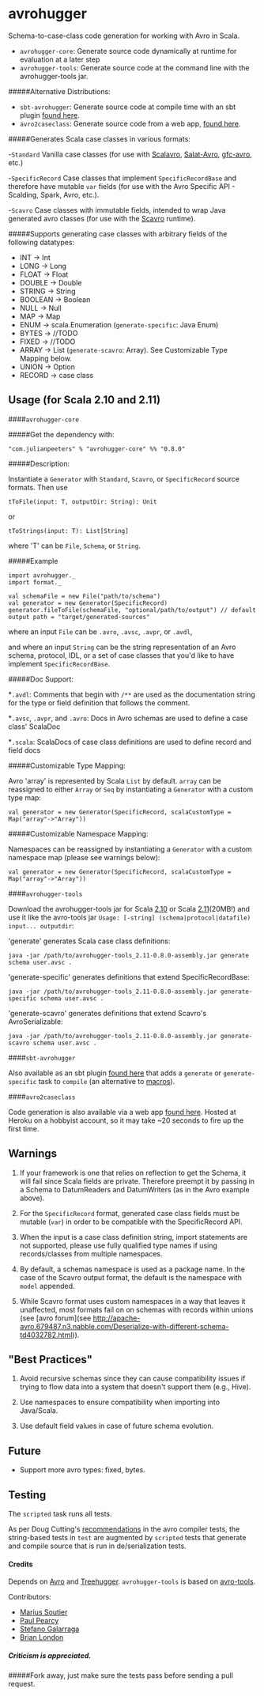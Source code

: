 # avrohugger
Schema-to-case-class code generation for working with Avro in Scala.

* `avrohugger-core`: Generate source code dynamically at runtime for evaluation at a later step
* `avrohugger-tools`: Generate source code at the command line with the avrohugger-tools jar.

#####Alternative Distributions:

* `sbt-avrohugger`: Generate source code at compile time with an sbt plugin [found here](https://github.com/julianpeeters/sbt-avrohugger).
* `avro2caseclass`: Generate source code from a web app, [found here](https://github.com/julianpeeters/avro2caseclass).

#####Generates Scala case classes in various formats:

-`Standard` Vanilla case classes (for use with [Scalavro](https://github.com/GenslerAppsPod/scalavro), [Salat-Avro](https://github.com/julianpeeters/salat-avro), [gfc-avro](https://github.com/gilt/gfc-avro), etc.)

-`SpecificRecord` Case classes that implement `SpecificRecordBase` and 
therefore have mutable `var` fields (for use with the Avro Specific API - 
Scalding, Spark, Avro, etc.).

-`Scavro` Case classes with immutable fields, intended to wrap Java generated 
avro classes (for use with the [Scavro](https://github.com/oysterbooks/scavro) 
runtime).

#####Supports generating case classes with arbitrary fields of the following datatypes:


* INT -> Int
* LONG -> Long
* FLOAT -> Float
* DOUBLE -> Double
* STRING -> String
* BOOLEAN -> Boolean
* NULL -> Null
* MAP -> Map
* ENUM -> scala.Enumeration (`generate-specific`: Java Enum)
* BYTES -> //TODO
* FIXED -> //TODO
* ARRAY -> List (`generate-scavro`: Array). See Customizable Type Mapping below.
* UNION -> Option
* RECORD -> case class



## Usage (for Scala 2.10 and 2.11)


####`avrohugger-core`

#####Get the dependency with:

    "com.julianpeeters" % "avrohugger-core" %% "0.8.0"


#####Description:

Instantiate a `Generator` with `Standard`, `Scavro`, or `SpecificRecord` source 
formats. Then use


`tToFile(input: T, outputDir: String): Unit`


or


`tToStrings(input: T): List[String]`


where 'T' can be `File`, `Schema`, or `String`.

#####Example



    import avrohugger._
    import format._

    val schemaFile = new File("path/to/schema")
    val generator = new Generator(SpecificRecord)
    generator.fileToFile(schemaFile, "optional/path/to/output") // default output path = "target/generated-sources"


where an input `File` can be `.avro`, `.avsc`, `.avpr`, or `.avdl`,


and where an input `String` can be the string representation of an Avro schema, 
protocol, IDL, or a set of case classes that you'd like to have implement 
`SpecificRecordBase`.


#####Doc Support:

*`.avdl`: Comments that begin with `/**` are used as the documentation string for the type or field definition that follows the comment.

*`.avsc`, `.avpr`, and `.avro`: Docs in Avro schemas are used to define a case class' ScalaDoc

*`.scala`: ScalaDocs of case class definitions are used to define record and field docs

#####Customizable Type Mapping: 

Avro 'array' is represented by Scala `List` by default. `array` can be 
reassigned to either `Array` or `Seq` by instantiating a `Generator` with a 
custom type map:


    val generator = new Generator(SpecificRecord, scalaCustomType = Map("array"->"Array"))


#####Customizable Namespace Mapping: 

Namespaces can be reassigned by instantiating a `Generator` with a custom 
namespace map (please see warnings below):


    val generator = new Generator(SpecificRecord, scalaCustomType = Map("array"->"Array"))   

####`avrohugger-tools`


Download the avrohugger-tools jar for Scala [2.10](https://search.maven.org/remotecontent?filepath=com/julianpeeters/avrohugger-tools_2.10/0.8.0/avrohugger-tools_2.10-0.8.0-assembly.jar) or Scala [2.11](https://search.maven.org/remotecontent?filepath=com/julianpeeters/avrohugger-tools_2.11/0.8.0/avrohugger-tools_2.11-0.8.0-assembly.jar)(20MB!) and use it like the avro-tools jar `Usage: [-string] (schema|protocol|datafile) input... outputdir`:


'generate' generates Scala case class definitions:

`java -jar /path/to/avrohugger-tools_2.11-0.8.0-assembly.jar generate schema user.avsc . `


'generate-specific' generates definitions that extend SpecificRecordBase:

`java -jar /path/to/avrohugger-tools_2.11-0.8.0-assembly.jar generate-specific schema user.avsc . `


'generate-scavro' generates definitions that extend Scavro's AvroSerializable:

`java -jar /path/to/avrohugger-tools_2.11-0.8.0-assembly.jar generate-scavro schema user.avsc . `

####`sbt-avrohugger`

Also available as an sbt plugin [found here](https://github.com/julianpeeters/sbt-avrohugger) 
that adds a `generate` or `generate-specific` task to `compile` (an alternative 
to [macros](https://github.com/julianpeeters/avro-scala-macro-annotations)).


####`avro2caseclass`

Code generation is also available via a web app 
[found here](https://github.com/julianpeeters/avro2caseclass). Hosted at 
Heroku on a hobbyist account, so it may take ~20 seconds to fire up the first 
time.


## Warnings

1) If your framework is one that relies on reflection to get the Schema, it 
will fail since Scala fields are private. Therefore preempt it by passing in 
a Schema to DatumReaders and DatumWriters (as in the Avro example above).

2) For the `SpecificRecord` format, generated case class fields must be 
mutable (`var`) in order to be compatible with the SpecificRecord API.

3) When the input is a case class definition string, import statements are 
not supported, please use fully qualified type names if using records/classes 
from multiple namespaces.

4) By default, a schemas namespace is used as a package name. In the case of 
the Scavro output format, the default is the namespace with `model` appended.

5) While Scavro format uses custom namespaces in a way that leaves it 
unaffected, most formats fail on on schemas with records within unions 
(see [avro forum](see http://apache-avro.679487.n3.nabble.com/Deserialize-with-different-schema-td4032782.html)).


## "Best Practices"

1) Avoid recursive schemas since they can cause compatibility issues if trying 
to flow data into a system that doesn't support them (e.g., Hive).

2) Use namespaces to ensure compatibility when importing into Java/Scala.

3) Use default field values in case of future schema evolution.


## Future

* Support more avro types: fixed, bytes.

## Testing

The `scripted` task runs all tests.

As per Doug Cutting's [recommendations](https://github.com/apache/avro/blob/trunk/lang/java/tools/src/test/java/org/apache/avro/tool/TestSpecificCompilerTool.java#L130) in the avro compiler tests, 
the string-based tests in `test` are augmented by `scripted` tests that 
generate and compile source that is run in de/serialization tests.


#### Credits
Depends on [Avro](https://github.com/apache/avro) and [Treehugger](https://github.com/eed3si9n/treehugger). `avrohugger-tools` is based on [avro-tools](http://avro.apache.org/docs/1.7.7/gettingstartedjava.html#Serializing+and+deserializing+with+code+generation).


Contributors:
- [Marius Soutier](https://github.com/mariussoutier)
- [Paul Pearcy](https://github.com/ppearcy)
- [Stefano Galarraga](https://github.com/galarragas)
- [Brian London](https://github.com/BrianLondon)


##### Criticism is appreciated.

#####Fork away, just make sure the tests pass before sending a pull request.
